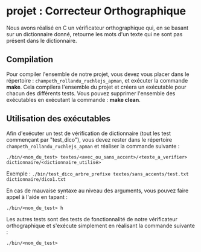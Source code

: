 # projet : Correcteur Orthographique

Nous avons réalisé en C un vérificateur orthographique qui, en se basant sur un dictionnaire donné, retourne les mots d'un texte qui ne sont pas présent dans le dictionnaire.

## Compilation
Pour compiler l'ensemble de notre projet, vous devez vous placer dans le répertoire : `champeth_rollandu_ruchlejs_apman`, et exécuter la commande **make**. Cela compilera l'ensemble du projet et créera un exécutable pour chacun des différents tests.
Vous pouvez supprimer l'ensemble des exécutables en exécutant la commande : **make clean**.

## Utilisation des exécutables
Afin d'exécuter un test de vérification de dictionnaire (tout les test commençant par "test_dico"), vous devez rester dans le répertoire `champeth_rollandu_ruchlejs_apman` et réaliser la commande suivante : 

    ./bin/<nom_du_test> textes/<avec_ou_sans_accent>/<texte_a_verifier> dictionnaire/<dictionnaire_utilisé>

Exemple : `./bin/test_dico_arbre_prefixe textes/sans_accents/test.txt dictionnaire/dico1.txt`

En cas de mauvaise syntaxe au niveau des arguments, vous pouvez faire appel à l'aide en tapant : 
    
    ./bin/<nom_du_test> h

Les autres tests sont des tests de fonctionnalité de notre vérificateur orthographique et s'exécute simplement en réalisant la commande suivante :

    ./bin/<nom_du_test>
